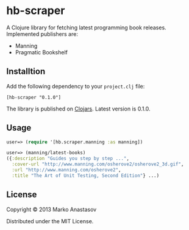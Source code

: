 # hb-scraper

A Clojure library for fetching latest programming book releases. Implemented publishers are:

- Manning
- Pragmatic Bookshelf

## Installtion

Add the following dependency to your `project.clj` file:

    [hb-scraper "0.1.0"]

The library is published on [Clojars](https://clojars.org/hb-scraper). Latest version is 0.1.0.

## Usage

```clojure
user=> (require '[hb.scraper.manning :as manning])

user=> (manning/latest-books)
({:description "Guides you step by step ...",
  :cover-url "http://www.manning.com/osherove2/osherove2_3d.gif",
  :url "http://www.manning.com/osherove2",
  :title "The Art of Unit Testing, Second Edition"} ...)
```

## License

Copyright © 2013 Marko Anastasov

Distributed under the MIT License.
